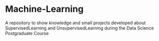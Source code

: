 # Machine-Learning
A repository to show knowledge and small projects developed about SupervisedLearning and UnsupervisedLearning during the Data Science Postgraduate Course
